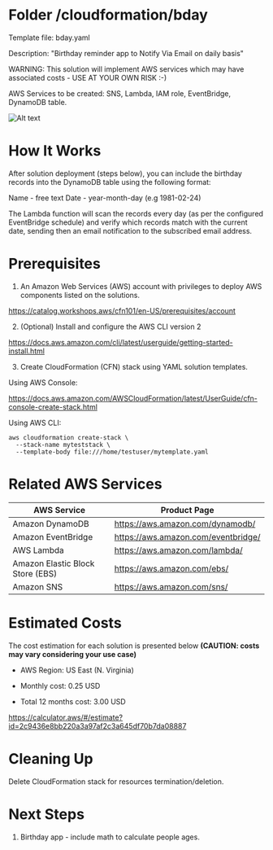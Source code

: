 # Folder /cloudformation/bday

Template file: bday.yaml

Description: "Birthday reminder app to Notify Via Email on daily basis"

WARNING: This solution will implement AWS services which may have associated costs - USE AT YOUR OWN RISK :-)

AWS Services to be created: SNS, Lambda, IAM role, EventBridge, DynamoDB table.

![Alt text](awscode/blob/main//diagrams/bday.png?raw=true "Diagram Image")

# How It Works

After solution deployment (steps below), you can include the birthday records into the DynamoDB table using the following format:

Name - free text
Date - year-month-day (e.g 1981-02-24)

The Lambda function will scan the records every day (as per the configured EventBridge schedule) and verify which records match with the current date, sending then an email notification to the subscribed email address.

# Prerequisites

1) An Amazon Web Services (AWS) account with privileges to deploy AWS components listed on the solutions.

https://catalog.workshops.aws/cfn101/en-US/prerequisites/account

2) (Optional) Install and configure the AWS CLI version 2 

https://docs.aws.amazon.com/cli/latest/userguide/getting-started-install.html

3) Create CloudFormation (CFN) stack using YAML solution templates.

Using AWS Console:

https://docs.aws.amazon.com/AWSCloudFormation/latest/UserGuide/cfn-console-create-stack.html


Using AWS CLI:

```
aws cloudformation create-stack \
  --stack-name myteststack \
  --template-body file:///home/testuser/mytemplate.yaml
```

# Related AWS Services

| AWS Service  | Product Page |
| ------------- | ------------- |
| Amazon DynamoDB | https://aws.amazon.com/dynamodb/  |
| Amazon EventBridge  | https://aws.amazon.com/eventbridge/ |
| AWS Lambda | https://aws.amazon.com/lambda/ |
| Amazon Elastic Block Store (EBS)  | https://aws.amazon.com/ebs/ |
| Amazon SNS | https://aws.amazon.com/sns/|


# Estimated Costs

The cost estimation for each solution is presented below **(CAUTION: costs may vary considering your use case)**

- AWS Region: US East (N. Virginia)

- Monthly cost: 0.25 USD

- Total 12 months cost: 3.00 USD


https://calculator.aws/#/estimate?id=2c9436e8bb220a3a97af2c3a645df70b7da08887

# Cleaning Up

Delete CloudFormation stack for resources termination/deletion.

# Next Steps

1) Birthday app - include math to calculate people ages.
